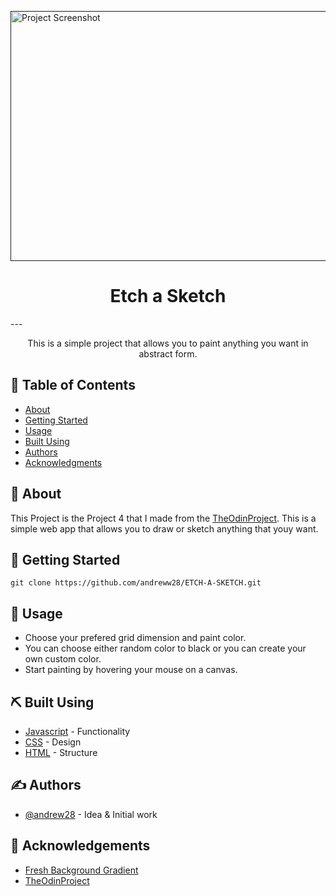 <p align="left">
  <a href="" rel="noopener">
 <img width=1020 height=400px src="https://i.postimg.cc/L8fssnRJ/Screenshot-23.png" alt="Project Screenshot"></a>
</p>

<h1 align="center">Etch a Sketch</h1>
---

<p align="center">This is a simple project that allows you to paint anything you want in abstract form.
    <br> 
</p>

## 📝 Table of Contents
- [About](#about)
- [Getting Started](#getting_started)
- [Usage](#usage)
- [Built Using](#built_using)
- [Authors](#authors)
- [Acknowledgments](#acknowledgement)

## 🧐 About <a name = "about"></a>
This Project is the Project 4 that I made from the [TheOdinProject](https://www.theodinproject.com/paths/). This is a simple web app that allows you to draw or sketch anything that youy want.

## 🏁 Getting Started <a name = "getting_started"></a>
```
git clone https://github.com/andreww28/ETCH-A-SKETCH.git
```

## 🎈 Usage <a name="usage"></a>
- Choose your prefered grid dimension and paint color.
- You can choose either random color to black or you can create your own custom color.
- Start painting by hovering your mouse on a canvas.

## ⛏️ Built Using <a name = "built_using"></a>
- [Javascript](https://www.javascript.com/) - Functionality
- [CSS](https://css.com/) - Design
- [HTML](https://html.org/) - Structure

## ✍️ Authors <a name = "authors"></a>
- [@andrew28](https://github.com/andreww28) - Idea & Initial work

## 🎉 Acknowledgements <a name = "acknowledgement"></a>
- [Fresh Background Gradient](https://webgradients.com/)
- [TheOdinProject](https://www.theodinproject.com/paths/)
